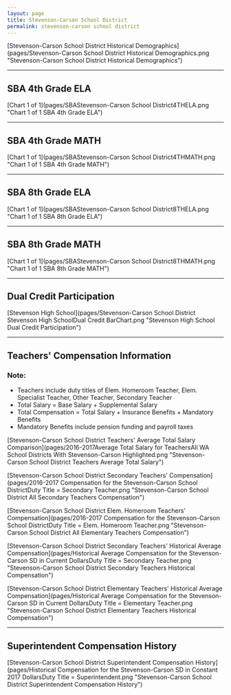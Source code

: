 ```yaml
---
layout: page
title: Stevenson-Carson School District
permalink: stevenson-carson school district
---
```



[Stevenson-Carson School District Historical Demographics](pages/Stevenson-Carson School District Historical Demographics.png "Stevenson-Carson School District Historical Demographics")

___

## SBA 4th Grade ELA

[Chart 1 of 1](pages/SBAStevenson-Carson School District4THELA.png "Chart 1 of 1 SBA 4th Grade ELA")


___

## SBA 4th Grade MATH

[Chart 1 of 1](pages/SBAStevenson-Carson School District4THMATH.png "Chart 1 of 1 SBA 4th Grade MATH")


___

## SBA 8th Grade ELA

[Chart 1 of 1](pages/SBAStevenson-Carson School District8THELA.png "Chart 1 of 1 SBA 8th Grade ELA")


___

## SBA 8th Grade MATH

[Chart 1 of 1](pages/SBAStevenson-Carson School District8THMATH.png "Chart 1 of 1 SBA 8th Grade MATH")


___

## Dual Credit Participation

[Stevenson High School](pages/Stevenson-Carson School District Stevenson High SchoolDual Credit BarChart.png "Stevenson High School Dual Credit Participation")


___

## Teachers' Compensation Information
### Note:
- Teachers include duty titles of Elem. Homeroom Teacher, Elem. Specialist Teacher, Other Teacher, Secondary Teacher
- Total Salary = Base Salary + Supplemental Salary
- Total Compensation = Total Salary + Insurance Benefits + Mandatory Benefits
- Mandatory Benefits include pension funding and payroll taxes

[Stevenson-Carson School District Teachers' Average Total Salary Comparison](pages/2016-2017Average Total Salary for TeachersAll WA School Districts With Stevenson-Carson Highlighted.png "Stevenson-Carson School District Teachers Average Total Salary")

[Stevenson-Carson School District Secondary Teachers' Compensation](pages/2016-2017 Compensation for the Stevenson-Carson School DistrictDuty Title = Secondary Teacher.png "Stevenson-Carson School District All Secondary Teachers Compensation")

[Stevenson-Carson School District Elem. Homeroom Teachers' Compensation](pages/2016-2017 Compensation for the Stevenson-Carson School DistrictDuty Title = Elem. Homeroom Teacher.png "Stevenson-Carson School District All Elementary Teachers Compensation")

[Stevenson-Carson School District Secondary Teachers' Historical Average Compensation](pages/Historical Average Compensation for the Stevenson-Carson SD in Current DollarsDuty Title = Secondary Teacher.png "Stevenson-Carson School District Secondary Teachers Historical Compensation")

[Stevenson-Carson School District Elementary Teachers' Historical Average Compensation](pages/Historical Average Compensation for the Stevenson-Carson SD in Current DollarsDuty Title = Elementary Teacher.png "Stevenson-Carson School District Elementary Teachers Historical Compensation")


___

## Superintendent Compensation History

[Stevenson-Carson School District Superintendent Compensation History](pages/Historical Compensation for the Stevenson-Carson SD in Constant 2017 DollarsDuty Title = Superintendent.png "Stevenson-Carson School District Superintendent Compensation History")

